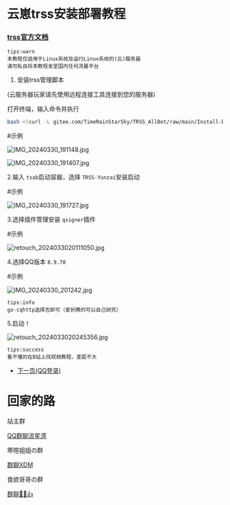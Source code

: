 # 云崽trss安装部署教程

### [trss官方文档](https://netlify.trss.me)

```
tips:warn
本教程仅适用于Linux系统及运行Linux系统的(云)服务器
请勿私自将本教程发至国内任何流量平台
```

1. 安装trss管理脚本

(云服务器玩家请先使用远程连接工具连接到您的服务器)

打开终端，输入命令并执行

```bash
bash <(curl -L gitee.com/TimeRainStarSky/TRSS_AllBot/raw/main/Install-Docker.sh)
```

#示例

![IMG_20240330_191148.jpg](http://47.108.91.92/upload/IMG_20240330_191148.jpg)

![IMG_20240330_191407.jpg](http://47.108.91.92/upload/IMG_20240330_191407.jpg)

2.输入 `tsab`启动容器，选择 `TRSS-Yunzai`安装启动

#示例

![IMG_20240330_191727.jpg](http://47.108.91.92/upload/IMG_20240330_191727.jpg)

3.选择插件管理安装 `qsigner`插件

#示例

![retouch_2024033020111050.jpg](http://47.108.91.92/upload/retouch_2024033020111050.jpg)

4.选择QQ版本 `8.9.78`

#示例

![IMG_20240330_201242.jpg](http://47.108.91.92/upload/IMG_20240330_201242.jpg)

```
tips:info
go-cqhttp选择否即可（爱折腾的可以自己研究）
```

5.启动！

![retouch_2024033020245356.jpg](http://47.108.91.92/upload/retouch_2024033020245356.jpg)

```halo
tips:success
看不懂的在B站上找视频教程，差距不大
```

* [下一页(QQ登录)](./icqq)

# 回家的路

站主群

[QQ群聊流星湾](http://qm.qq.com/cgi-bin/qm/qr?_wv=1027&k=17T3YO8wuFIUHHTTtMedJ6UwQPl68O4Z&authKey=6RzFWMr5VpW9K4u0JlVZ89FrLz1L2kCX74E%2BL3%2FgHB%2FZJQoYqrCYqo0TaWTbwvBW&noverify=0&group_code=920749244)

寒暄姐姐の群

[群聊XDM](http://qm.qq.com/cgi-bin/qm/qr?_wv=1027&k=BEr4SLzKYUyZ4e9FJ9ZnTzqLb3dJBdN_&authKey=mcpsjvKJ8wwdlcWUyxCVSEpzltToW8Qu1GaFUbHtjoYkhw6ykZMbYXWGyGUcAgDL&noverify=0&group_code=554593924)

食欲哥哥の群

[群聊📱😯👍](http://qm.qq.com/cgi-bin/qm/qr?_wv=1027&k=xInlw7_SwyWO3ZYWvdR4mvXdGYXxppol&authKey=a43IwLSVhu0If8GwJJ%2FvmDVQSwuPYGwlzKvw7qzMsttO%2B5ZeJfbxkK9GTKsE6s%2Fp&noverify=0&group_code=659945190)
